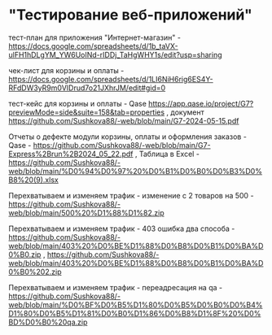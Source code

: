 # "Тестирование веб-приложений"
тест-план для приложения "Интернет-магазин" - https://docs.google.com/spreadsheets/d/1b_taVX-ulFH1hDLgYM_YW6UoINd-rIDDj_TaHgWHY1s/edit?usp=sharing

чек-лист для корзины и оплаты -  https://docs.google.com/spreadsheets/d/1LI6NiH6rig6ES4Y-RFdDW3yR9m0VIDrud7o21JXhrJM/edit#gid=0 

тест-кейс для корзины и оплаты - Qase https://app.qase.io/project/G7?previewMode=side&suite=158&tab=properties , документ https://github.com/Sushkova88/-web/blob/main/G7-2024-05-15.pdf

Отчеты о дефекте модули корзины, оплаты и оформления заказов - Qase - https://github.com/Sushkova88/-web/blob/main/G7-Express%2Brun%2B2024_05_22.pdf  , Таблица в Excel - https://github.com/Sushkova88/-web/blob/main/%D0%94%D0%97%20%D0%B1%D0%B0%D0%B3%D0%B8%20(9).xlsx

Перехватываем и изменяем трафик - изменение с 2 товаров на 500 - https://github.com/Sushkova88/-web/blob/main/500%20%D1%88%D1%82.zip

Перехватываем и изменяем трафик - 403 ошибка два способа - https://github.com/Sushkova88/-web/blob/main/403%20%D0%BE%D1%88%D0%B8%D0%B1%D0%BA%D0%B0.zip , https://github.com/Sushkova88/-web/blob/main/403%20%D0%BE%D1%88%D0%B8%D0%B1%D0%BA%D0%B0%202.zip

Перехватываем и изменяем трафик - переадресация на qa - https://github.com/Sushkova88/-web/blob/main/%D0%BF%D0%B5%D1%80%D0%B5%D0%B0%D0%B4%D1%80%D0%B5%D1%81%D0%B0%D1%86%D0%B8%D1%8F%20%D0%BD%D0%B0%20qa.zip
